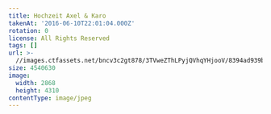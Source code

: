 ```yaml
---
title: Hochzeit Axel & Karo
takenAt: '2016-06-10T22:01:04.000Z'
rotation: 0
license: All Rights Reserved
tags: []
url: >-
  //images.ctfassets.net/bncv3c2gt878/3TVweZThLPyjQVhqYHjooV/8394ad939b182826f1ad213f1d1a10cd/hochzeit-axel--karo_28100167081_o
size: 4540630
image:
  width: 2868
  height: 4310
contentType: image/jpeg
---
```


